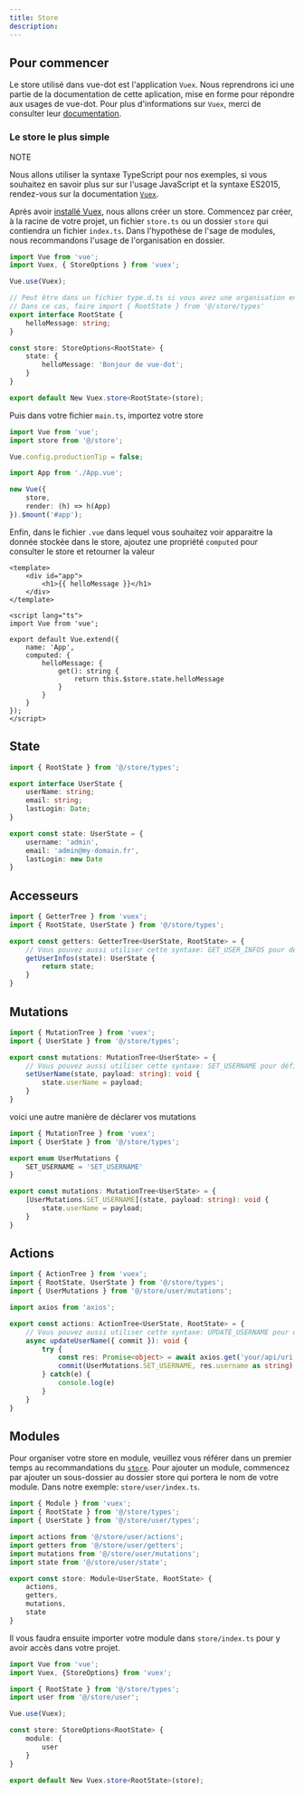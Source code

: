 ```yaml
---
title: Store
description: 
---
```


## Pour commencer

Le store utilisé dans vue-dot est l'application `Vuex`. Nous reprendrons ici une partie de la documentation de cette aplication, mise en forme pour répondre aux usages de vue-dot. Pour plus d'informations sur `Vuex`, merci de consulter leur [documentation](https://vuex.vuejs.org/fr).

### Le store le plus simple

<doc-alert type="info">

NOTE

Nous allons utiliser la syntaxe TypeScript pour nos exemples, si vous souhaitez en savoir plus sur sur l'usage JavaScript et la syntaxe ES2015, rendez-vous sur la documentation [`Vuex`](https://vuex.vuejs.org/fr/guide/#le-store-le-plus-simple).

</doc-alert>

Après avoir [installé Vuex](https://vuex.vuejs.org/fr/installation.html), nous allons créer un store. Commencez par créer, à la racine de votre projet, un fichier `store.ts` ou un dossier `store` qui contiendra un fichier `index.ts`. Dans l'hypothèse de l'sage de modules, nous recommandons l'usage de l'organisation en dossier.

```ts
import Vue from 'vue';
import Vuex, { StoreOptions } from 'vuex';

Vue.use(Vuex);

// Peut être dans un fichier type.d.ts si vous avez une organisation en dossier
// Dans ce cas, faire import { RootState } from '@/store/types'
export interface RootState {
	helloMessage: string;
}

const store: StoreOptions<RootState> {
	state: {
		helloMessage: 'Bonjour de vue-dot';
	}
}

export default New Vuex.store<RootState>(store);
```

Puis dans votre fichier `main.ts`, importez votre store

```ts
import Vue from 'vue';
import store from '@/store';

Vue.config.productionTip = false;

import App from './App.vue';

new Vue({
	store,
	render: (h) => h(App)
}).$mount('#app');
```

Enfin, dans le fichier `.vue` dans lequel vous souhaitez voir apparaitre la donnée stockée dans le store, ajoutez une propriété `computed` pour consulter le store et retourner la valeur

```vue
<template>
	<div id="app">
		<h1>{{ helloMessage }}</h1>
	</div>
</template>

<script lang="ts">
import Vue from 'vue';

export default Vue.extend({
	name: 'App',
	computed: {
		helloMessage: {
			get(): string {
				return this.$store.state.helloMessage
			}
		}
	}
});
</script>
```

## State

```ts
import { RootState } from '@/store/types';

export interface UserState {
	userName: string;
	email: string;
	lastLogin: Date;
}

export const state: UserState = {
	username: 'admin',
	email: 'admin@my-domain.fr',
	lastLogin: new Date
} 
```

## Accesseurs

```ts
import { GetterTree } from 'vuex';
import { RootState, UserState } from '@/store/types';

export const getters: GetterTree<UserState, RootState> = {
	// Vous pouvez aussi utiliser cette syntaxe: GET_USER_INFOS pour définir vos getters
	getUserInfos(state): UserState {
		return state;
	}
}
```

## Mutations

```ts
import { MutationTree } from 'vuex';
import { UserState } from '@/store/types';

export const mutations: MutationTree<UserState> = {
	// Vous pouvez aussi utiliser cette syntaxe: SET_USERNAME pour définir vos setters
	setUserName(state, payload: string): void {
		state.userName = payload;
	}
}
```

voici une autre manière de déclarer vos mutations

```ts
import { MutationTree } from 'vuex';
import { UserState } from '@/store/types';

export enum UserMutations {
	SET_USERNAME = 'SET_USERNAME'
}

export const mutations: MutationTree<UserState> = {
	[UserMutations.SET_USERNAME](state, payload: string): void {
		state.userName = payload;
	}
}
```

## Actions

```ts
import { ActionTree } from 'vuex';
import { RootState, UserState } from '@/store/types';
import { UserMutations } from '@/store/user/mutations';

import axios from 'axios';

export const actions: ActionTree<UserState, RootState> = {
	// Vous pouvez aussi utiliser cette syntaxe: UPDATE_USERNAME pour définir vos setters
	async updateUserName({ commit }): void {
		try {
			const res: Promise<object> = await axios.get('your/api/uri');
			commit(UserMutations.SET_USERNAME, res.username as string);
		} catch(e) {
			console.log(e)
		}
	}
}
```

## Modules

Pour organiser votre store en module, veuillez vous référer dans un premier temps au recommandations du [`store`](/guides/store#le-store-le-plus-simple).
Pour ajouter un module, commencez par ajouter un sous-dossier au dossier store qui portera le nom de votre module. Dans notre exemple: `store/user/index.ts`.

```ts
import { Module } from 'vuex';
import { RootState } from '@/store/types';
import { UserState } from '@/store/user/types';

import actions from '@/store/user/actions';
import getters from '@/store/user/getters';
import mutations from '@/store/user/mutations';
import state from '@/store/user/state';

export const store: Module<UserState, RootState> {
	actions,
	getters,
	mutations,
	state
}
```

Il vous faudra ensuite importer votre module dans `store/index.ts` pour y avoir accès dans votre projet.

```ts
import Vue from 'vue';
import Vuex, {StoreOptions} from 'vuex';

import { RootState } from '@/store/types';
import user from '@/store/user';

Vue.use(Vuex);

const store: StoreOptions<RootState> {
	module: {
		user
	}
}

export default New Vuex.store<RootState>(store);
```
